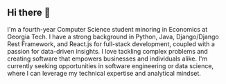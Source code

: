 ## Hi there 👋

<!--
**step021/step021** is a ✨ _special_ ✨ repository because its `README.md` (this file) appears on your GitHub profile.

Here are some ideas to get you started:

- 🔭 I’m currently working on ...
- 🌱 I’m currently learning ...
- 👯 I’m looking to collaborate on ...
- 🤔 I’m looking for help with ...
- 💬 Ask me about ...
- 📫 How to reach me: ...
- 😄 Pronouns: ...
- ⚡ Fun fact: ...
-->
I'm a fourth-year Computer Science student minoring in Economics at Georgia Tech. I have a strong background in Python, Java, Django/Django Rest Framework, and React.js for full-stack development, coupled with a passion for data-driven insights. I love tackling complex problems and creating software that empowers businesses and individuals alike. I'm currently seeking opportunities in software engineering or data science, where I can leverage my technical expertise and analytical mindset. 
